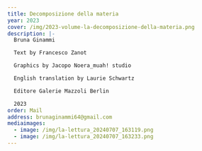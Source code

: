 ```yaml
---
title: Decomposizione della materia
year: 2023
cover: /img/2023-volume-la-decomposizione-della-materia.png
description: |-
  Bruna Ginammi

  Text by Francesco Zanot

  Graphics by Jacopo Noera_muah! studio

  English translation by Laurie Schwartz

  Editore Galerie Mazzoli Berlin

  2023
order: Mail
address: brunaginammi64@gmail.com
mediaimages:
  - image: /img/la-lettura_20240707_163119.png
  - image: /img/la-lettura_20240707_163233.png
---
```

